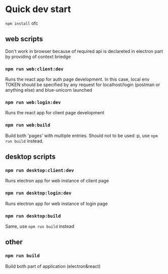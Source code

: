 # Quick dev start

`npm install` ofc

## web scripts

Don't work in browser because of required api is declareted in electron part by providing of context briedge

### `npm run web:client:dev`

Runs the react app for auth page development.
In this case, local env TOKEN should be specified by any request for localhost/login (postman or anything else) and blue-unicorn launched

### `npm run web:login:dev`

Runs the react app for client page development

### `npm run web:build`

Build both 'pages' with multiple entries. Should not to be used :p, use `npm run build` instead.

## desktop scripts

### `npm run desktop:client:dev`

Runs electron app for web instance of client page

### `npm run desktop:login:dev`

Runs electron app for web instance of login page

### `npm run desktop:build`

Same, use `npm run build` instead

## other

### `npm run build`

Build both part of application (electron&react)
